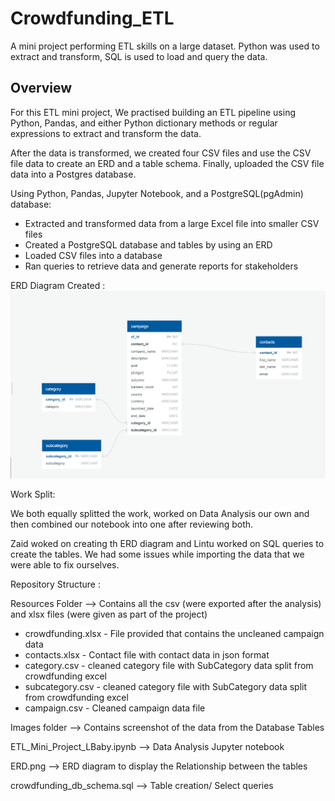 # Crowdfunding_ETL

A mini project performing ETL skills on a large dataset. Python was used to extract and transform, SQL is used to load and query the data.

## Overview 

For this ETL mini project, We practised building an ETL pipeline using Python, Pandas, and either Python dictionary methods or regular expressions to extract and transform the data.

After the data is transformed, we created four CSV files and use the CSV file data to create an ERD and a table schema. Finally, uploaded the CSV file data into a Postgres database.

Using Python, Pandas, Jupyter Notebook, and a PostgreSQL(pgAdmin) database:

 * Extracted and transformed data from a large Excel file into smaller CSV files
 * Created a PostgreSQL database and tables by using an ERD
 * Loaded CSV files into a database
 * Ran queries to retrieve data and generate reports for stakeholders

 ERD Diagram Created :
 ![ERD](ERD.png)
 
 Work Split:
  
 We both equally splitted the work, worked on Data Analysis our own and then combined our notebook into one after reviewing both.
 
 Zaid woked on creating th ERD diagram and Lintu worked on SQL queries to create the tables. We had some issues while importing the data that we were able to fix ourselves.
 
 Repository Structure : 
 
 Resources Folder --> Contains all the csv (were exported after the analysis) and xlsx files (were given as part of the project)
 
 
  * crowdfunding.xlsx - File provided that contains the uncleaned campaign data
  * contacts.xlsx - Contact file with contact data in json format
  * category.csv - cleaned category file with SubCategory data split from crowdfunding excel
  * subcategory.csv - cleaned category file with SubCategory data split from crowdfunding excel
  * campaign.csv - Cleaned campaign data file
 
 Images folder --> Contains screenshot of the data from the Database Tables
 
 ETL_Mini_Project_LBaby.ipynb --> Data Analysis Jupyter notebook
 
 ERD.png --> ERD diagram to display the Relationship between the tables
 
 crowdfunding_db_schema.sql --> Table creation/ Select queries
